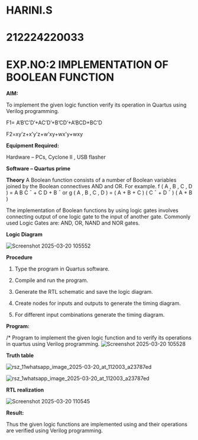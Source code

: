 # HARINI.S

# 212224220033

# EXP.NO:2 IMPLEMENTATION OF BOOLEAN FUNCTION





**AIM:**

To implement the given logic function verify its operation in Quartus using Verilog programming.

F1= A’B’C’D’+AC’D’+B’CD’+A’BCD+BC’D 

F2=xy’z+x’y’z+w’xy+wx’y+wxy

**Equipment Required:**

Hardware – PCs, Cyclone II , USB flasher

**Software – Quartus prime**

**Theory**
A Boolean function consists of a number of Boolean variables joined by the Boolean connectives AND and OR. 
For example. f ( A , B , C , D ) = A B C ¯ + C D + B ¯ or g ( A , B , C , D ) = ( A + B + C ) ( C ¯ + D ¯ ) ( A + B )

The implementation of Boolean functions by using logic gates involves connecting output of one logic gate to the input of another gate. 
Commonly used Logic Gates are: AND, OR, NAND and NOR gates.



**Logic Diagram**

![Screenshot 2025-03-20 105552](https://github.com/user-attachments/assets/4b4e48b5-7732-42f6-b0aa-3c36fe31c14d)

**Procedure**

1.	Type the program in Quartus software.

2.	Compile and run the program.

3.	Generate the RTL schematic and save the logic diagram.

4.	Create nodes for inputs and outputs to generate the timing diagram.

5.	For different input combinations generate the timing diagram.


**Program:**

/* Program to implement the given logic function and to verify its operations in quartus using Verilog programming. 
![Screenshot 2025-03-20 105528](https://github.com/user-attachments/assets/9c34e67b-1915-4e7e-b72b-d537223dd60a)



**Truth table**

![rsz_11whatsapp_image_2025-03-20_at_112003_a23787ed](https://github.com/user-attachments/assets/8497b0db-0a93-4cb3-aa45-c2d21e97025d)

![rsz_1whatsapp_image_2025-03-20_at_112003_a23787ed](https://github.com/user-attachments/assets/a7616bf1-25ab-4471-bce5-5c16620ad0fe)





**RTL realization**

![Screenshot 2025-03-20 110545](https://github.com/user-attachments/assets/7a25096a-8fa6-42ab-9071-395efcd94db8)


**Result:**

Thus the given logic functions are implemented using and their operations are verified using Verilog programming.

